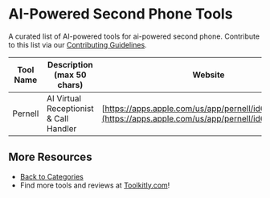 # AI-Powered Second Phone Tools

A curated list of AI-powered tools for ai-powered second phone. Contribute to this list via our [Contributing Guidelines](../CONTRIBUTING.md).

| Tool Name | Description (max 50 chars) | Website |
|-----------|----------------------------|---------|
| Pernell | AI Virtual Receptionist & Call Handler | [https://apps.apple.com/us/app/pernell/id6744261145](https://apps.apple.com/us/app/pernell/id6744261145) |

## More Resources
- [Back to Categories](https://github.com/ToolkitlyAI/awesome-ai-tools/blob/master/README.md)
- Find more tools and reviews at [Toolkitly.com](https://toolkitly.com)!
